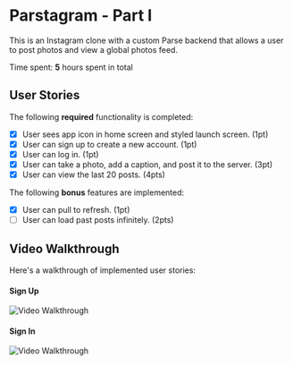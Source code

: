 # Parstagram - Part I

This is an Instagram clone with a custom Parse backend that allows a user to post photos and view a global photos feed.

Time spent: **5** hours spent in total

## User Stories

The following **required** functionality is completed:

- [x] User sees app icon in home screen and styled launch screen. (1pt)
- [x] User can sign up to create a new account. (1pt)
- [x] User can log in. (1pt)
- [x] User can take a photo, add a caption, and post it to the server. (3pt)
- [x] User can view the last 20 posts. (4pts)

The following **bonus** features are implemented:

- [x] User can pull to refresh. (1pt)
- [ ] User can load past posts infinitely. (2pts)

## Video Walkthrough

Here's a walkthrough of implemented user stories:


#### Sign Up
<img src='http://g.recordit.co/T9KO9SbKdF.gif' title='Video Walkthrough' width='' alt='Video Walkthrough' />

#### Sign In
<img src='http://g.recordit.co/y3xYS93aOx.gif' title='Video Walkthrough' width='' alt='Video Walkthrough' />
